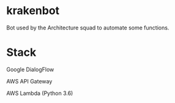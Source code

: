 # krakenbot

Bot used by the Architecture squad to automate some functions.

# Stack

Google DialogFlow

AWS API Gateway

AWS Lambda (Python 3.6)
